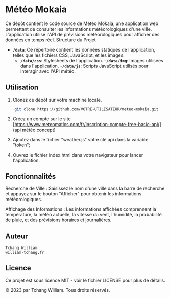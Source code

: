 # Météo Mokaia
Ce dépôt contient le code source de Météo Mokaia, une application web permettant de consulter les informations météorologiques d'une ville. L'application utilise l'API de prévisions météorologiques pour afficher des données en temps réel.
Structure du Projet

- **`/data`**: Ce répertoire contient les données statiques de l'application, telles que les fichiers CSS, JavaScript, et les images.
    - **`/data/css`**: Stylesheets de l'application.
    -**`/data/img`**: Images utilisées dans l'application.
    -**`/data/js`**: Scripts JavaScript utilisés pour interagir avec l'API météo.

## Utilisation

1. Clonez ce dépôt sur votre machine locale.

```bash
    git clone https://github.com/VOTRE-UTILISATEUR/meteo-mokaia.git
```

2. Créez un compte sur le site [https://www.meteomatics.com/fr/inscription-compte-free-basic-api/](api météo concept)

3. Ajoutez dans le fichier "weather.js" votre clé api dans la variable "token"; 

4. Ouvrez le fichier index.html dans votre navigateur pour lancer l'application.

## Fonctionnalités

Recherche de Ville : Saisissez le nom d'une ville dans la barre de recherche et appuyez sur le bouton "Afficher" pour obtenir les informations météorologiques.

Affichage des Informations : Les informations affichées comprennent la température, la météo actuelle, la vitesse du vent, l'humidité, la probabilité de pluie, et des prévisions horaires et journalières.

## Auteur

    Tchang William
    william-tchang.fr

## Licence

Ce projet est sous licence MIT - voir le fichier LICENSE pour plus de détails.

© 2023 par Tchang William. Tous droits réservés.
